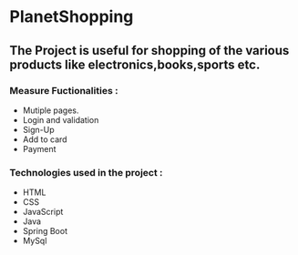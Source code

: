 # PlanetShopping

## The Project is useful for shopping of the various products like electronics,books,sports etc. 
### Measure Fuctionalities :
+ Mutiple pages.
+ Login and validation
+ Sign-Up
+ Add to card
+ Payment
### Technologies used in the project :
- HTML
- CSS
- JavaScript
- Java
- Spring Boot
- MySql
  
